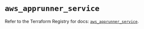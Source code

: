 # `aws_apprunner_service`

Refer to the Terraform Registry for docs: [`aws_apprunner_service`](https://registry.terraform.io/providers/hashicorp/aws/5.100.0/docs/resources/apprunner_service).
